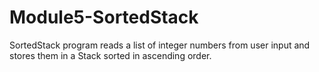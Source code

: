 # Module5-SortedStack
SortedStack program reads a list of integer numbers from user input and stores them in a Stack sorted in ascending order.
